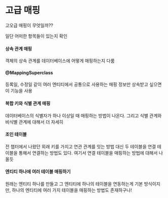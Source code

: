 # 고급 매핑

고오급 매핑이 무엇일까??

일단 어떠한 항목들이 있는지 확인



#### 상속 관계 매핑

객체의 상속 관계를 데이터베이스에 어떻게 매핑하는지 다룸

#### @MappingSuperclass

등록일, 수정일 같이 여러 엔티티에서 공통으로 사용하는 매핑 정보만 상속받고 싶으면 이 기능을 사용

#### 복합 키와 식별 관계 매핑

데이터베이스의 식별자가 하나 이상일 때 매핑하는 방법이 나온다. 그리고 식별 관계와 비식별 관계에 대해서 더 자세히

#### 조인 테이블

전 챕터에서 나왔던 외래 키를 가지고 연관 관계를 잇는 방법 대신 두 테이블을 연결 테이블을 통해서 연결하는 방법도 있다. 여기서 연결 테이블을 매핑하는 방법에 대해서 나올듯

#### 엔티티 하나에 여러 테이블 매핑하기

원래는 엔티티 하나를 만들고 그 엔티티에 하나의 테이블을 연동하는게 기본 방식이지만, 하나의 엔티티에 여러 가지 테이블을 매핑하는 방법도 존재하구나!




<br><br><br><br><br><br><br><br><br><br>
